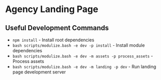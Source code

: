 # Agency Landing Page


## Useful Development Commands
- `npm install` - Install root dependencies
- `bash scripts/modulize.bash -e dev -p install` - Install module dependencies
- `bash scripts/modulize.bash -e dev -m assets -p process_assets` - Process assets
- `bash scripts/modulize.bash -e dev -m landing -p dev` - Run landing page development server